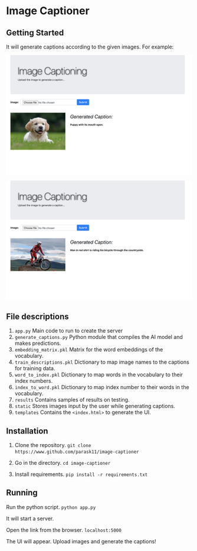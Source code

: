 # Image Captioner

## Getting Started
It will generate captions according to the given images.
For example: 

![result1](/results/1.png)

![result1](/results/3.png)

## File descriptions
1) `app.py` Main code to run to create the server
2) `generate_captions.py` Python module that compiles the AI model and makes predictions.
3) `embedding_matrix.pkl` Matrix for the word embeddings of the vocabulary.
4) `train_descriptions.pkl` Dictionary to map image names to the captions for training data.
5) `word_to_index.pkl` Dictionary to map words in the vocabulary to their index numbers.
6) `index_to_word.pkl` Dictionary to map index number to their words in the vocabulary.
7) `results` Contains samples of results on testing.
8) `static` Stores images input by the user while generating captions.
9) `templates` Contains the `<index.html>` to generate the UI.

## Installation
1) Clone the repository.
`git clone https://www.github.com/parask11/image-captioner`

2) Go in the directory.
`cd image-captioner`

3) Install requirements.
`pip install -r requirements.txt` 

## Running

Run the python script.
`python app.py`

It will start a server.

Open the link from the browser.
`localhost:5000`

The UI will appear. Upload images and generate the captions!
